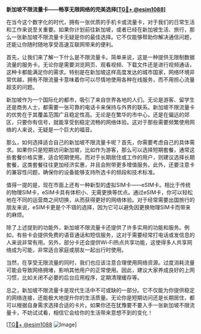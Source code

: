 **新加坡不限流量卡——畅享无限网络的完美选择[[TG💪+ @esim1088](https://t.me/s/esim1088)]**

在当今这个数字化的时代，拥有一张优质的手机卡或流量卡，对于我们的日常生活和工作来说至关重要。如果你计划前往新加坡，或者已经在新加坡生活、旅行，那么一张新加坡不限流量卡无疑是你的最佳选择。它不仅能够帮助你解决通信问题，还能让你随时随地享受高速互联网带来的便利。

首先，让我们来了解一下什么是不限流量卡。简单来说，这是一种提供无限制数据流量的服务卡。无论你是需要浏览网页、观看视频、下载文件还是进行视频通话，这种卡都能满足你的需求。特别是在新加坡这样高度发达的城市国家，网络环境非常优越，拥有不限流量卡意味着你可以尽情地使用各种在线服务，而不用担心流量超支的问题。

新加坡作为一个国际化的都市，吸引了来自世界各地的人们。无论是游客、留学生还是商务人士，都需要一张可靠的电话卡来保持与外界的联系。新加坡不限流量卡的优势在于其覆盖范围广且稳定性高。无论是在繁华的市中心，还是在偏远的郊区，只要你有信号，就能享受到稳定流畅的网络体验。这对于那些需要频繁使用网络的人来说，无疑是一个巨大的福音。

那么，如何选择适合自己的新加坡不限流量卡呢？首先，你需要考虑自己的具体需求。如果你只是短期访问新加坡，比如作为游客，那么可以选择短期套餐，通常这些套餐价格实惠，适合短期使用。而对于长期居住或工作的用户，则建议选择长期套餐，这类套餐往往更加经济实惠，并且会附带更多增值服务。此外，还要注意卡的兼容性问题，确保你的设备能够支持所选卡的频段和技术标准。

值得一提的是，现在市面上还有一种新型的虚拟SIM卡——eSIM卡。相比于传统的物理SIM卡，eSIM卡具有体积小、无需更换等优点。通过eSIM卡，你可以轻松地在不同的运营商之间切换，从而获得更好的网络体验。对于经常需要出国旅行的朋友来说，eSIM卡更是个不错的选择，因为它可以避免因更换物理SIM卡而带来的麻烦。

除了上述提到的功能外，新加坡不限流量卡还提供了许多实用的功能和服务。例如，有些卡会提供免费的语音通话和短信服务，这对于需要经常打电话或发信息的人来说非常有用。另外，部分卡还会提供Wi-Fi热点共享功能，这使得多人共享网络成为可能，非常适合家庭或朋友一起出行时使用。

当然，在享受无限流量的同时，我们也应该注意合理使用网络资源。过度消耗流量可能会导致网络拥堵，影响其他用户的正常使用。因此，建议大家养成良好的上网习惯，比如关闭不必要的后台应用程序，定期清理缓存等。

总之，新加坡不限流量卡是现代生活中不可或缺的一部分。它不仅能为你提供稳定的网络连接，还能极大地提升你的生活质量。无论你是短期访问还是长期居住，都可以根据自身需求选择合适的卡片。如果你还在犹豫要不要入手一张新加坡不限流量卡，不妨试试看，相信它会给你的生活带来意想不到的变化！

[[TG💪+ @esim1088](https://t.me/s/esim1088) ![Image](https://i.postimg.cc/4NQfJmqS/Snipaste-2025-05-13-00-14-12.png)]